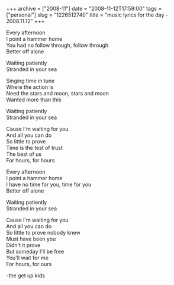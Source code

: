 +++
archive = ["2008-11"]
date = "2008-11-12T17:59:00"
tags = ["personal"]
slug = "1226512740"
title = "music lyrics for the day - 2008.11.12"
+++

Every afternoon  
I point a hammer home  
You had no follow through, follow through  
Better off alone  
  
Waiting patiently  
Stranded in your sea  
  
Singing time in tune  
Where the action is  
Need the stars and moon, stars and moon  
Wanted more than this  
  
Waiting patiently  
Stranded in your sea  
  
Cause I'm waiting for you  
And all you can do  
So little to prove  
Time is the test of trust  
The best of us  
For hours, for hours  
  
Every afternoon  
I point a hammer home  
I have no time for you, time for you  
Better off alone  
  
Waiting patiently  
Stranded in your sea  
  
Cause I'm waiting for you  
And all you can do  
So little to prove nobody knew  
Must have been you  
Didn't it prove  
But someday I'll be free  
You'll wait for me  
For hours, for ours  
  
-the get up kids

